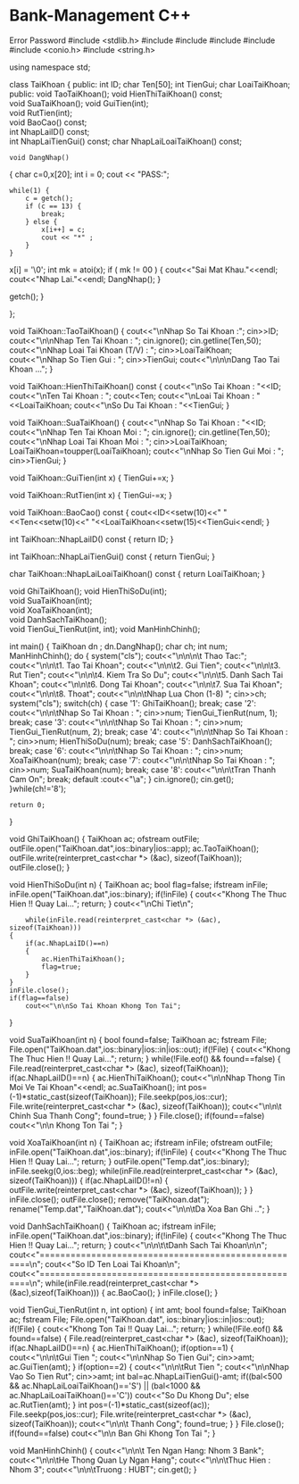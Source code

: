 # Bank-Management C++
Error Password 
#include <stdlib.h>
#include<iostream>
#include<fstream>
#include<cctype>
#include<iomanip>
#include <conio.h>
#include <string.h>

using namespace std;


class TaiKhoan
{
	public:
	int ID;
	char Ten[50];
	int TienGui;
	char LoaiTaiKhoan;
public:
	void TaoTaiKhoan();	
	void HienThiTaiKhoan() const;	
	void SuaTaiKhoan();	
	void GuiTien(int);	
	void RutTien(int);	
	void BaoCao() const;	
	int NhapLaiID() const;	
	int NhapLaiTienGui() const;	
	char NhapLaiLoaiTaiKhoan() const;	

	void DangNhap()
{
    char c=0,x[20];
    int i = 0;
    cout << "PASS:";
    
    while(1) {
	    c = getch();
        if (c == 13) {
            break;
        } else {
            x[i++] = c;
            cout << "*" ;
        }
    }
    
   x[i] = '\0';
int mk = atoi(x);
	if ( mk != 00 )
	{
		cout<<"Sai Mat Khau."<<endl;
		cout<<"Nhap Lai."<<endl;
		DangNhap();
	}	

getch();
}

};         

void TaiKhoan::TaoTaiKhoan()
{
	cout<<"\nNhap So Tai Khoan :";
	cin>>ID;
	cout<<"\n\nNhap Ten Tai Khoan : ";
	cin.ignore();
	cin.getline(Ten,50);
	cout<<"\nNhap Loai Tai Khoan (T/V) : ";
	cin>>LoaiTaiKhoan;
	cout<<"\nNhap So Tien Gui : ";
	cin>>TienGui;
	cout<<"\n\n\nDang Tao Tai Khoan ...";
}

void TaiKhoan::HienThiTaiKhoan() const
{
	cout<<"\nSo Tai Khoan : "<<ID;
	cout<<"\nTen Tai Khoan : ";
	cout<<Ten;
	cout<<"\nLoai Tai Khoan : "<<LoaiTaiKhoan;
	cout<<"\nSo Du Tai Khoan : "<<TienGui;
}


void TaiKhoan::SuaTaiKhoan()
{
	cout<<"\nNhap So Tai Khoan : "<<ID;
	cout<<"\nNhap Ten Tai Khoan Moi : ";
	cin.ignore();
	cin.getline(Ten,50);
	cout<<"\nNhap Loai Tai Khoan Moi : ";
	cin>>LoaiTaiKhoan;
	LoaiTaiKhoan=toupper(LoaiTaiKhoan);
	cout<<"\nNhap So Tien Gui Moi : ";
	cin>>TienGui;
}

	
void TaiKhoan::GuiTien(int x)
{
	TienGui+=x;
}
	
void TaiKhoan::RutTien(int x)
{
	TienGui-=x;
}
	
void TaiKhoan::BaoCao() const
{
	cout<<ID<<setw(10)<<" "<<Ten<<setw(10)<<" "<<LoaiTaiKhoan<<setw(15)<<TienGui<<endl;
}

	
int TaiKhoan::NhapLaiID() const
{
	return ID;
}

int TaiKhoan::NhapLaiTienGui() const
{
	return TienGui;
}

char TaiKhoan::NhapLaiLoaiTaiKhoan() const
{
	return LoaiTaiKhoan;
}


void GhiTaiKhoan();	
void HienThiSoDu(int);	
void SuaTaiKhoan(int);	
void XoaTaiKhoan(int);	
void DanhSachTaiKhoan();		
void TienGui_TienRut(int, int); 
void ManHinhChinh();	



int main()
{
	TaiKhoan dn ;
	dn.DangNhap();
	char ch;
	int num;
		ManHinhChinh();
	do
	{
		system("cls");
		cout<<"\n\n\n\t Thao Tac:";
		cout<<"\n\n\t1. Tao Tai Khoan";
		cout<<"\n\n\t2. Gui Tien";
		cout<<"\n\n\t3. Rut Tien";
		cout<<"\n\n\t4. Kiem Tra So Du";
		cout<<"\n\n\t5. Danh Sach Tai Khoan";
		cout<<"\n\n\t6. Dong Tai Khoan";
		cout<<"\n\n\t7. Sua Tai Khoan";
		cout<<"\n\n\t8. Thoat";
		cout<<"\n\n\tNhap Lua Chon (1-8) ";
		cin>>ch;
		system("cls");
		switch(ch)
		{
		case '1':
			GhiTaiKhoan();
			break;
		case '2':
			cout<<"\n\n\tNhap So Tai Khoan : "; cin>>num;
			TienGui_TienRut(num, 1);
			break;
		case '3':
			cout<<"\n\n\tNhap So Tai Khoan : "; cin>>num;
			TienGui_TienRut(num, 2);
			break;
		case '4': 
			cout<<"\n\n\tNhap So Tai Khoan : "; cin>>num;
			HienThiSoDu(num);
			break;
		case '5':
			DanhSachTaiKhoan();
			break;
		case '6':
			cout<<"\n\n\tNhap So Tai Khoan : "; cin>>num;
			XoaTaiKhoan(num);
			break;
		 case '7':
			cout<<"\n\n\tNhap So Tai Khoan : "; cin>>num;
			SuaTaiKhoan(num);
			break;
		 case '8':
			cout<<"\n\n\tTran Thanh Cam On";
			break;
		 default :cout<<"\a";
		}
		cin.ignore();
		cin.get();
	}while(ch!='8');
	
	return 0;
}




void GhiTaiKhoan()
{
	TaiKhoan ac;
	ofstream outFile;
	outFile.open("TaiKhoan.dat",ios::binary|ios::app);
	ac.TaoTaiKhoan();
	outFile.write(reinterpret_cast<char *> (&ac), sizeof(TaiKhoan));
	outFile.close();
}


void HienThiSoDu(int n)
{
	TaiKhoan ac;
	bool flag=false;
	ifstream inFile;
	inFile.open("TaiKhoan.dat",ios::binary);
	if(!inFile)
	{
		cout<<"Khong The Thuc Hien !! Quay Lai...";
		return;
	}
	cout<<"\nChi Tiet\n";

    	while(inFile.read(reinterpret_cast<char *> (&ac), sizeof(TaiKhoan)))
	{
		if(ac.NhapLaiID()==n)
		{
			ac.HienThiTaiKhoan();
			flag=true;
		}
	}
	inFile.close();
	if(flag==false)
		cout<<"\n\nSo Tai Khoan Khong Ton Tai";
}



void SuaTaiKhoan(int n)
{
	bool found=false;
	TaiKhoan ac;
	fstream File;
	File.open("TaiKhoan.dat",ios::binary|ios::in|ios::out);
	if(!File)
	{
		cout<<"Khong The Thuc Hien !! Quay Lai...";
		return;
	}
	while(!File.eof() && found==false)
	{
		File.read(reinterpret_cast<char *> (&ac), sizeof(TaiKhoan));
		if(ac.NhapLaiID()==n)
		{
			ac.HienThiTaiKhoan();
			cout<<"\n\nNhap Thong Tin Moi Ve Tai Khoan"<<endl;
			ac.SuaTaiKhoan();
			int pos=(-1)*static_cast<int>(sizeof(TaiKhoan));
			File.seekp(pos,ios::cur);
			File.write(reinterpret_cast<char *> (&ac), sizeof(TaiKhoan));
			cout<<"\n\n\t Chinh Sua Thanh Cong";
			found=true;
		  }
	}
	File.close();
	if(found==false)
		cout<<"\n\n Khong Ton Tai ";
}



void XoaTaiKhoan(int n)
{
	TaiKhoan ac;
	ifstream inFile;
	ofstream outFile;
	inFile.open("TaiKhoan.dat",ios::binary);
	if(!inFile)
	{
		cout<<"Khong The Thuc Hien !! Quay Lai...";
		return;
	}
	outFile.open("Temp.dat",ios::binary);
	inFile.seekg(0,ios::beg);
	while(inFile.read(reinterpret_cast<char *> (&ac), sizeof(TaiKhoan)))
	{
		if(ac.NhapLaiID()!=n)
		{
			outFile.write(reinterpret_cast<char *> (&ac), sizeof(TaiKhoan));
		}
	}
	inFile.close();
	outFile.close();
	remove("TaiKhoan.dat");
	rename("Temp.dat","TaiKhoan.dat");
	cout<<"\n\n\tDa Xoa Ban Ghi ..";
}


void DanhSachTaiKhoan()
{
	TaiKhoan ac;
	ifstream inFile;
	inFile.open("TaiKhoan.dat",ios::binary);
	if(!inFile)
	{
		cout<<"Khong The Thuc Hien !! Quay Lai...";
		return;
	}
	cout<<"\n\n\t\tDanh Sach Tai Khoan\n\n";
	cout<<"====================================================\n";
	cout<<"So ID      Ten           Loai 		Tai Khoan\n";
	cout<<"====================================================\n";
	while(inFile.read(reinterpret_cast<char *> (&ac),sizeof(TaiKhoan)))
	{
		ac.BaoCao();
	}
	inFile.close();
}


void TienGui_TienRut(int n, int option)
{
	int amt;
	bool found=false;
	TaiKhoan ac;
	fstream File;
	File.open("TaiKhoan.dat", ios::binary|ios::in|ios::out);
	if(!File)
	{
		cout<<"Khong Ton Tai !! Quay Lai...";
		return;
	}
	while(!File.eof() && found==false)
	{
		File.read(reinterpret_cast<char *> (&ac), sizeof(TaiKhoan));
		if(ac.NhapLaiID()==n)
		{
			ac.HienThiTaiKhoan();
			if(option==1)
			{
				cout<<"\n\n\tGui Tien ";
				cout<<"\n\nNhap So Tien Gui";
				cin>>amt;
				ac.GuiTien(amt);
			}
			if(option==2)
			{
				cout<<"\n\n\tRut Tien ";
				cout<<"\n\nNhap Vao So Tien Rut";
				cin>>amt;
				int bal=ac.NhapLaiTienGui()-amt;
				if((bal<500 && ac.NhapLaiLoaiTaiKhoan()=='S') || (bal<1000 && ac.NhapLaiLoaiTaiKhoan()=='C'))
					cout<<"So Du Khong Du";
				else
					ac.RutTien(amt);
			}
			int pos=(-1)*static_cast<int>(sizeof(ac));
			File.seekp(pos,ios::cur);
			File.write(reinterpret_cast<char *> (&ac), sizeof(TaiKhoan));
			cout<<"\n\n\t Thanh Cong";
			found=true;
	       }
         }
	File.close();
	if(found==false)
		cout<<"\n\n Ban Ghi Khong Ton Tai ";
}




void ManHinhChinh()
{
	cout<<"\n\n\t  Ten Ngan Hang: Nhom 3 Bank";
	cout<<"\n\n\tHe Thong Quan Ly Ngan Hang";
	cout<<"\n\n\tThuc Hien : Nhom 3";
	cout<<"\n\n\tTruong : HUBT";
	cin.get();
}

